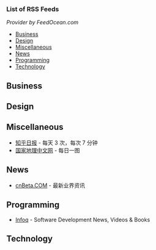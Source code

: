 ### List of RSS Feeds

*Provider by FeedOcean.com*

- [Business](#business)
- [Design](#design)
- [Miscellaneous](#miscellaneous)
- [News](#news)
- [Programming](#programming)
- [Technology](#technology)

## Business

## Design

## Miscellaneous

* [知乎日报](https://feedocean.com/feeds/sry69h) - 每天 3 次，每次 7 分钟
* [国家地理中文网](https://feedocean.com/feeds/c1xq8j) - 每日一图

## News

* [cnBeta.COM](https://feedocean.com/feeds/gjn0yf) - 最新业界资讯

## Programming

* [Infoq](https://feedocean.com/feeds/d519ydb) - Software Development News, Videos & Books

## Technology